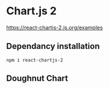 # Chart.js 2
https://react-chartjs-2.js.org/examples

## Dependancy installation
```
npm i react-chartjs-2
```

## Doughnut Chart
